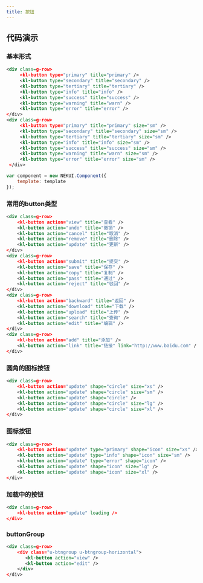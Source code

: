 ```yaml
---
title: 按钮
---
```


## 代码演示

### 基本形式

<!-- demo_start -->
<div class="m-example"></div>

```xml
<div class=g-row>
     <kl-button type="primary" title="primary" />
     <kl-button type="secondary" title="secondary" />
     <kl-button type="tertiary" title="tertiary" />
     <kl-button type="info" title="info" />
     <kl-button type="success" title="success" />
     <kl-button type="warning" title="warn" />
     <kl-button type="error" title="error" />
</div>
<div class=g-row>
     <kl-button type="primary" title="primary" size="sm" />
     <kl-button type="secondary" title="secondary" size="sm" />
     <kl-button type="tertiary" title="tertiary" size="sm" />
     <kl-button type="info" title="info" size="sm" />
     <kl-button type="success" title="success" size="sm" />
     <kl-button type="warning" title="warn" size="sm" />
     <kl-button type="error" title="error" size="sm" />
 </div>
```
```javascript
var component = new NEKUI.Component({
    template: template
});
```
<!-- demo_end -->

### 常用的button类型

<!-- demo_start -->
<div class="m-example"></div>

```xml
<div class=g-row>
    <kl-button action="view" title="查看" />
    <kl-button action="undo" title="撤销" />
    <kl-button action="cancel" title="取消" />
    <kl-button action="remove" title="删除" />
    <kl-button action="update" title="更新" />
</div>
<div class=g-row>
    <kl-button action="submit" title="提交" />
    <kl-button action="save" title="保存" />
    <kl-button action="copy" title="复制" />
    <kl-button action="pass" title="通过" />
    <kl-button action="reject" title="驳回" />
</div>
<div class=g-row>
    <kl-button action="backward" title="返回" />
    <kl-button action="download" title="下载" />
    <kl-button action="upload" title="上传" />
    <kl-button action="search" title="查询" />
    <kl-button action="edit" title="编辑" />
</div>
<div class=g-row>
    <kl-button action="add" title="添加" />
    <kl-button action="link" title="链接" link="http://www.baidu.com" />
</div>
```
<!-- demo_end -->

### 圆角的图标按钮

<!-- demo_start -->
<div class="m-example"></div>

```xml
<div class=g-row>
    <kl-button action="update" shape="circle" size="xs" />
    <kl-button action="update" shape="circle" size="sm" />
    <kl-button action="update" shape="circle" />
    <kl-button action="update" shape="circle" size="lg" />
    <kl-button action="update" shape="circle" size="xl" />
</div>
```
<!-- demo_end -->

### 图标按钮

<!-- demo_start -->
<div class="m-example"></div>

```xml
<div class=g-row>
    <kl-button action="update" type="primary" shape="icon" size="xs" />
    <kl-button action="update" type="info" shape="icon" size="sm" />
    <kl-button action="update" type="error" shape="icon" />
    <kl-button action="update" shape="icon" size="lg" />
    <kl-button action="update" shape="icon" size="xl" />
</div>
```
<!-- demo_end -->

### 加载中的按钮

<!-- demo_start -->
<div class="m-example"></div>

```xml
<div class=g-row>
    <kl-button action="update" loading />
</div>
```
<!-- demo_end -->

### buttonGroup

<!-- demo_start -->
<div class="m-example"></div>

```xml
<div class=g-row>
    <div class="u-btngroup u-btngroup-horizontal">
       <kl-button action="view" />
       <kl-button action="edit" />
    </div>
</div>
```
<!-- demo_end -->
